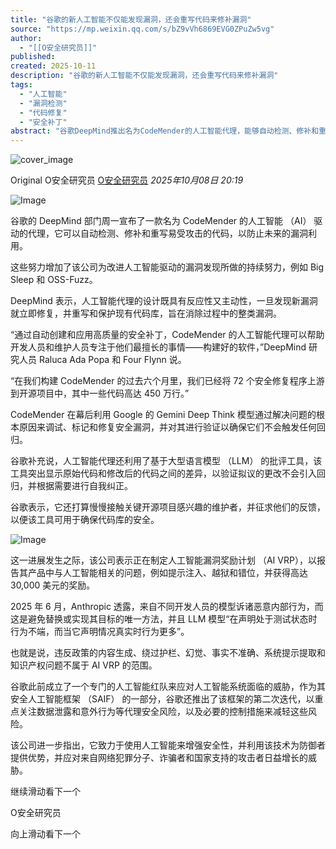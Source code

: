 ```yaml
---
title: "谷歌的新人工智能不仅能发现漏洞，还会重写代码来修补漏洞"
source: "https://mp.weixin.qq.com/s/bZ9vVh6869EVG0ZPuZw5vg"
author:
  - "[[O安全研究员]]"
published:
created: 2025-10-11
description: "谷歌的新人工智能不仅能发现漏洞，还会重写代码来修补漏洞"
tags:
  - "人工智能"
  - "漏洞检测"
  - "代码修复"
  - "安全补丁"
abstract: "谷歌DeepMind推出名为CodeMender的人工智能代理，能够自动检测、修补和重写易受攻击的代码，并已向开源项目提交了72个安全修复程序。"
---
```

![cover_image](https://mmbiz.qpic.cn/sz_mmbiz_jpg/dzJiaU8Wt1qxcA8YRE9FIkO1xYPUGuIOpy1DTXmnfSSY7yZXZ2Usqm1k9roDI3WQBia8lJPMvxZqFy5L0icQjRcwQ/0?wx_fmt=jpeg)

Original O安全研究员 [O安全研究员](https://mp.weixin.qq.com/s/) *2025年10月08日 20:19*

  

  

  

  

  

  

  

  

  

  

  

![Image](https://mmbiz.qpic.cn/sz_mmbiz_png/dzJiaU8Wt1qxcA8YRE9FIkO1xYPUGuIOpwk5sa4wVQ6C56Z7bGLDzibabpOSoFlJSKYwUXRpeibBFTgbx4t0hYJiaA/640?wx_fmt=png&from=appmsg&tp=webp&wxfrom=5&wx_lazy=1#imgIndex=0)

  

谷歌的 DeepMind 部门周一宣布了一款名为 CodeMender 的人工智能 （AI） 驱动的代理，它可以自动检测、修补和重写易受攻击的代码，以防止未来的漏洞利用。

  

这些努力增加了该公司为改进人工智能驱动的漏洞发现所做的持续努力，例如 Big Sleep 和 OSS-Fuzz。

  

DeepMind 表示，人工智能代理的设计既具有反应性又主动性，一旦发现新漏洞就立即修复，并重写和保护现有代码库，旨在消除过程中的整类漏洞。

  

“通过自动创建和应用高质量的安全补丁，CodeMender 的人工智能代理可以帮助开发人员和维护人员专注于他们最擅长的事情——构建好的软件，”DeepMind 研究人员 Raluca Ada Popa 和 Four Flynn 说。

  

“在我们构建 CodeMender 的过去六个月里，我们已经将 72 个安全修复程序上游到开源项目中，其中一些代码高达 450 万行。”

  

CodeMender 在幕后利用 Google 的 Gemini Deep Think 模型通过解决问题的根本原因来调试、标记和修复安全漏洞，并对其进行验证以确保它们不会触发任何回归。

  

谷歌补充说，人工智能代理还利用了基于大型语言模型 （LLM） 的批评工具，该工具突出显示原始代码和修改后的代码之间的差异，以验证拟议的更改不会引入回归，并根据需要进行自我纠正。

  

谷歌表示，它还打算慢慢接触关键开源项目感兴趣的维护者，并征求他们的反馈，以便该工具可用于确保代码库的安全。

  

![Image](https://mmbiz.qpic.cn/sz_mmbiz_png/dzJiaU8Wt1qxcA8YRE9FIkO1xYPUGuIOpjkBqDQ6RUEH5iayKJTU5Txxgcfg8pPlyVWmm9ryDEic5K6ib8ibl5Y1Z1A/640?wx_fmt=png&from=appmsg&tp=webp&wxfrom=5&wx_lazy=1#imgIndex=1)

  

这一进展发生之际，该公司表示正在制定人工智能漏洞奖励计划 （AI VRP），以报告其产品中与人工智能相关的问题，例如提示注入、越狱和错位，并获得高达 30,000 美元的奖励。

  

2025 年 6 月，Anthropic 透露，来自不同开发人员的模型诉诸恶意内部行为，而这是避免替换或实现其目标的唯一方法，并且 LLM 模型“在声明处于测试状态时行为不端，而当它声明情况真实时行为更多”。

  

也就是说，违反政策的内容生成、绕过护栏、幻觉、事实不准确、系统提示提取和知识产权问题不属于 AI VRP 的范围。

  

谷歌此前成立了一个专门的人工智能红队来应对人工智能系统面临的威胁，作为其安全人工智能框架 （SAIF） 的一部分，谷歌还推出了该框架的第二次迭代，以重点关注数据泄露和意外行为等代理安全风险，以及必要的控制措施来减轻这些风险。

  

该公司进一步指出，它致力于使用人工智能来增强安全性，并利用该技术为防御者提供优势，并应对来自网络犯罪分子、诈骗者和国家支持的攻击者日益增长的威胁。

继续滑动看下一个

O安全研究员

向上滑动看下一个